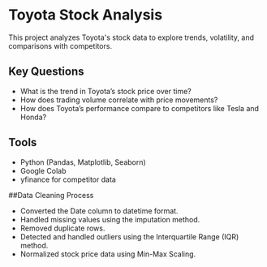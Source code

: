 # Toyota Stock Analysis
This project analyzes Toyota's stock data to explore trends, volatility, and comparisons with competitors.

## Key Questions
- What is the trend in Toyota’s stock price over time?
- How does trading volume correlate with price movements?
- How does Toyota’s performance compare to competitors like Tesla and Honda?

## Tools
- Python (Pandas, Matplotlib, Seaborn)
- Google Colab
- yfinance for competitor data

##Data Cleaning Process
- Converted the Date column to datetime format.
- Handled missing values using the imputation method.
- Removed duplicate rows.
- Detected and handled outliers using the Interquartile Range (IQR) method.
- Normalized stock price data using Min-Max Scaling.
